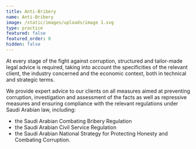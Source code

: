 ```yaml
---
title: Anti-Bribery
name: Anti-Bribery
image: /static/images/uploads/image 1.svg
type: practice
featured: false
featured_order: 0
hidden: false
---
```

At every stage of the fight against corruption, structured and tailor-made legal advice is required, taking into account the specificities of the relevant client, the industry concerned and the economic context, both in technical and strategic terms.

We provide expert advice to our clients on all measures aimed at preventing corruption, investigation and assessment of the facts as well as repressive measures and ensuring compliance with the relevant regulations under Saudi Arabian law, including:

- the Saudi Arabian Combating Bribery Regulation
- the Saudi Arabian Civil Service Regulation
- the Saudi Arabian National Strategy for Protecting Honesty and Combating Corruption.
